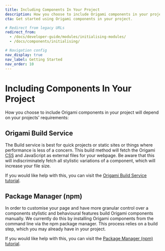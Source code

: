 ```yaml
---
title: Including Components In Your Project
description: How you choose to include Origami components in your project will depend on your projects' requirements. There are two options, the Origami Build Service or the npm package manager.
cta: Get started using Origami components in your project.

# Redirect from legacy URLs
redirect_from:
  - /docs/developer-guide/modules/initialising-modules/
  - /docs/components/initialising/

# Navigation config
nav_display: true
nav_label: Getting Started
nav_order: 10
---
```


# Including Components In Your Project

How you choose to include Origami components in your project will depend on your projects' requirements:

## Origami Build Service

The Build service is best for quick projects or static sites or things where performance is less of a concern. This build method will fetch the Origami <abbr title="Cascading Style Sheets">CSS</abbr> and JavaScript as external files for your webpage. Be aware that this will indiscriminately fetch all stylistic variations of a component, which will increase your file size.


If you would like help with this, you can visit the [Origami Build Service tutorial](/documentation/tutorials/build-service/).


## Package Manager (npm)

In order to customise your page and have more granular control over a components stylistic and behavioural features build Origami components manually. We currently do this by installing Origami components from the command line via the npm package manager. This process relies on a build step, which you may already have in your project.

If you would like help with this, you can visit the [Package Manager (npm) tutorial](/documentation/tutorials/manual-build/).
